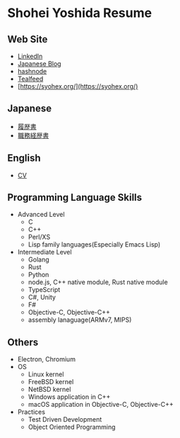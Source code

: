 # Shohei Yoshida Resume

## Web Site

- [LinkedIn](https://www.linkedin.com/in/shohei-yoshida-3b7bb364/)
- [Japanese Blog](https://syohex.hatenablog.com/)
- [hashnode](https://syohex.hashnode.dev/)
- [Tealfeed](https://tealfeed.com/shohei_936992)
- [https://syohex.org/](https://syohex.org/)

## Japanese

- [履歴書](ja/personal_history.md)
- [職務経歴書](ja/resume.md)

## English

- [CV](en/cv.md)

## Programming Language Skills

- Advanced Level
  - C
  - C++
  - Perl/XS
  - Lisp family languages(Especially Emacs Lisp)
- Intermediate Level
  - Golang
  - Rust
  - Python
  - node.js, C++ native module, Rust native module
  - TypeScript
  - C#, Unity
  - F#
  - Objective-C, Objective-C++
  - assembly lanaguage(ARMv7, MIPS)

## Others

- Electron, Chromium
- OS
  - Linux kernel
  - FreeBSD kernel
  - NetBSD kernel
  - Windows application in C++
  - macOS application in Objective-C, Objective-C++
- Practices
  - Test Driven Development
  - Object Oriented Programming
